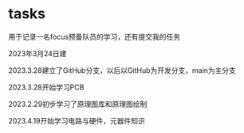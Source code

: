 # tasks
用于记录一名focus预备队员的学习，还有提交我的任务

2023年3月24日建

2023.3.28建立了GitHub分支，以后以GitHub为开发分支，main为主分支

2023.3.28开始学习PCB

2023.2.29初步学习了原理图库和原理图绘制

2023.4.19开始学习电路与硬件，元器件知识
